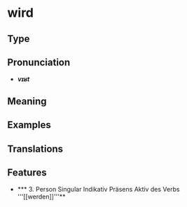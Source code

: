 # wird
## Type
## Pronunciation
- _**vɪʁt**_
## Meaning
## Examples
## Translations
## Features
- *** 3. Person Singular Indikativ Präsens Aktiv des Verbs '''[[werden]]'''**
